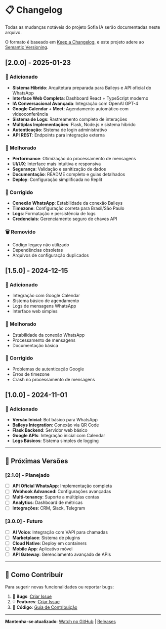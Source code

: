 
# 📋 Changelog

Todas as mudanças notáveis do projeto Sofia IA serão documentadas neste arquivo.

O formato é baseado em [Keep a Changelog](https://keepachangelog.com/en/1.0.0/),
e este projeto adere ao [Semantic Versioning](https://semver.org/spec/v2.0.0.html).

## [2.0.0] - 2025-01-23

### 🎉 Adicionado
- **Sistema Híbrido**: Arquitetura preparada para Baileys e API oficial do WhatsApp
- **Interface Web Completa**: Dashboard React + TypeScript moderno
- **IA Conversacional Avançada**: Integração com OpenAI GPT-4
- **Google Calendar + Meet**: Agendamento automático com videoconferência
- **Sistema de Logs**: Rastreamento completo de interações
- **Múltiplas Implementações**: Flask, Node.js e sistema híbrido
- **Autenticação**: Sistema de login administrativo
- **API REST**: Endpoints para integração externa

### 🔧 Melhorado
- **Performance**: Otimização do processamento de mensagens
- **UI/UX**: Interface mais intuitiva e responsiva
- **Segurança**: Validação e sanitização de dados
- **Documentação**: README completo e guias detalhados
- **Deploy**: Configuração simplificada no Replit

### 🐛 Corrigido
- **Conexão WhatsApp**: Estabilidade da conexão Baileys
- **Timezone**: Configuração correta para Brasil/São Paulo
- **Logs**: Formatação e persistência de logs
- **Credenciais**: Gerenciamento seguro de chaves API

### 🗑️ Removido
- Código legacy não utilizado
- Dependências obsoletas
- Arquivos de configuração duplicados

## [1.5.0] - 2024-12-15

### 🎉 Adicionado
- Integração com Google Calendar
- Sistema básico de agendamento
- Logs de mensagens WhatsApp
- Interface web simples

### 🔧 Melhorado
- Estabilidade da conexão WhatsApp
- Processamento de mensagens
- Documentação básica

### 🐛 Corrigido
- Problemas de autenticação Google
- Erros de timezone
- Crash no processamento de mensagens

## [1.0.0] - 2024-11-01

### 🎉 Adicionado
- **Versão Inicial**: Bot básico para WhatsApp
- **Baileys Integration**: Conexão via QR Code
- **Flask Backend**: Servidor web básico
- **Google APIs**: Integração inicial com Calendar
- **Logs Básicos**: Sistema simples de logging

---

## 🚀 Próximas Versões

### [2.1.0] - Planejado
- [ ] **API Oficial WhatsApp**: Implementação completa
- [ ] **Webhook Advanced**: Configurações avançadas
- [ ] **Multi-tenancy**: Suporte a múltiplas contas
- [ ] **Analytics**: Dashboard de métricas
- [ ] **Integrações**: CRM, Slack, Telegram

### [3.0.0] - Futuro
- [ ] **AI Voice**: Integração com VAPI para chamadas
- [ ] **Marketplace**: Sistema de plugins
- [ ] **Cloud Native**: Deploy em containers
- [ ] **Mobile App**: Aplicativo móvel
- [ ] **API Gateway**: Gerenciamento avançado de APIs

---

## 📝 Como Contribuir

Para sugerir novas funcionalidades ou reportar bugs:

1. 🐛 **Bugs**: [Criar Issue](https://github.com/prongnose2022/sofia-ia/issues/new?template=bug_report.md)
2. 💡 **Features**: [Criar Issue](https://github.com/prongnose2022/sofia-ia/issues/new?template=feature_request.md)
3. 🔧 **Código**: [Guia de Contribuição](CONTRIBUTING.md)

---

**Mantenha-se atualizado**: [Watch no GitHub](https://github.com/prongnose2022/sofia-ia) | [Releases](https://github.com/prongnose2022/sofia-ia/releases)
